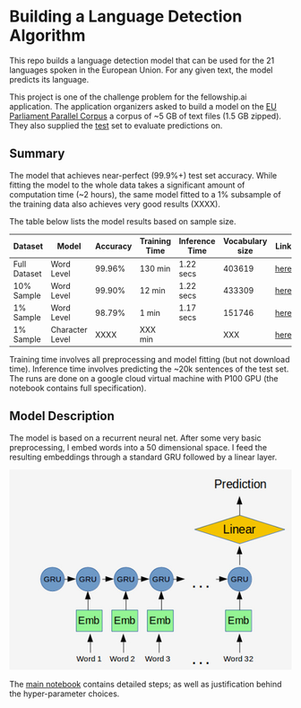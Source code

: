 # Building a Language Detection Algorithm

This repo builds a language detection model that can be used for the 21 languages spoken in the European Union. For any given text, the model predicts its language.

This project is one of the challenge problem for the fellowship.ai application. The application organizers asked to build a model on the [EU Parliament Parallel Corpus](http://www.statmt.org/europarl/) a corpus of ~5 GB of text files (1.5 GB zipped). They also supplied the [test](https://storage.googleapis.com/google-code-archive-downloads/v2/code.google.com/language-detection/europarl-test.zip) set to evaluate predictions on. 

## Summary

The model that achieves near-perfect (99.9%+) test set accuracy. While fitting the model to the whole data takes a significant amount of computation time (~2 hours), the same model fitted to a 1% subsample of the training data also achieves very good results (XXXX).

The table below lists the model results based on sample size. 


| Dataset           | Model              | Accuracy           | Training Time      | Inference Time     | Vocabulary size    | Link              |
| ------------------ | ------------------ | ------------------ | ------------------ | ------------------ | ------------------ | ------------------ |
| Full Dataset  | Word Level      | 99.96%             | 130 min      | 1.22 secs | 403619         | [here]() |
| 10% Sample    | Word Level      | 99.90%             | 12  min      | 1.22 secs | 433309         | [here]() |
| 1% Sample     | Word Level      | 98.79%              | 1   min      | 1.17 secs | 151746         | [here]() |
| 1% Sample     | Character Level | XXXX               | XXX min      |           | XXX            | [here]() |

Training time involves all preprocessing and model fitting (but not download time). Inference time involves predicting the ~20k sentences of the test set. The runs are done on a google cloud virtual machine with P100 GPU (the notebook contains full specification).

## Model Description

The model is based on a recurrent neural net. After some very basic preprocessing, I embed words into a 50 dimensional  space. I feed the resulting embeddings through a standard GRU followed by a linear layer.

![Model Illustration](model_illustration.jpg)

The [main notebook]() contains detailed steps; as well as justification behind the hyper-parameter choices.